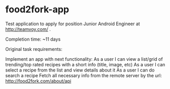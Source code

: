 # food2fork-app

Test application to apply for position Junior Android Engineer at http://teamvoy.com/ .

Completion time: ~11 days

Original task requirements:

Implement an app with next functionality:
    As a user I can view a list/grid of trending/top rated recipes with a short info (title, image, etc)
    As a user I can select a recipe from the list and view details about it
    As a user I can do search a recipe
Fetch all necessary info from the remote server by the url: http://food2fork.com/about/api
